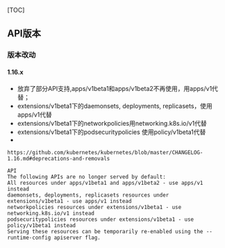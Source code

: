 [TOC]





## API版本

### 版本改动

#### 1.16.x

- 放弃了部分API支持,apps/v1beta1和apps/v1beta2不再使用，用apps/v1代替；
- extensions/v1beta1下的daemonsets, deployments, replicasets，使用apps/v1代替
- extensions/v1beta1下的networkpolicies用networking.k8s.io/v1代替
- extensions/v1beta1下的podsecuritypolicies 使用policy/v1beta1代替
- 

```shell
https://github.com/kubernetes/kubernetes/blob/master/CHANGELOG-1.16.md#deprecations-and-removals
 
API
The following APIs are no longer served by default:
All resources under apps/v1beta1 and apps/v1beta2 - use apps/v1 instead
daemonsets, deployments, replicasets resources under extensions/v1beta1 - use apps/v1 instead
networkpolicies resources under extensions/v1beta1 - use networking.k8s.io/v1 instead
podsecuritypolicies resources under extensions/v1beta1 - use policy/v1beta1 instead
Serving these resources can be temporarily re-enabled using the --runtime-config apiserver flag.
```



